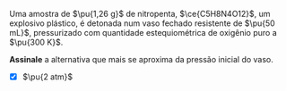 Uma amostra de $\pu{1,26 g}$ de nitropenta, $\ce{C5H8N4O12}$, um explosivo plástico, é detonada num vaso fechado resistente de $\pu{50 mL}$, pressurizado com quantidade estequiométrica de oxigênio puro a $\pu{300 K}$.

**Assinale** a alternativa que mais se aproxima da pressão inicial do vaso.

- [x] $\pu{2 atm}$

